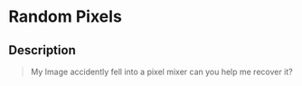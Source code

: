 # Random Pixels

## Description
> My Image accidently fell into a pixel mixer can you help me recover it?
